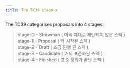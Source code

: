 ```yaml
---
title: The TC39 stage-x
---
```


The TC39 categorises proposals into 4 stages:

> stage-0 - Strawman ( 아직 제대로 제안되지 않은 스펙 )  
> stage-1 - Proposal ( 막 시작된 스펙 )  
> stage-2 - Draft ( 조금 진행 된 스펙 )  
> stage-3 - Candidate ( 거의 표준화된 스펙 )  
> stage-4 - Finished ( 표준 정의가 끝난 스펙 )  
